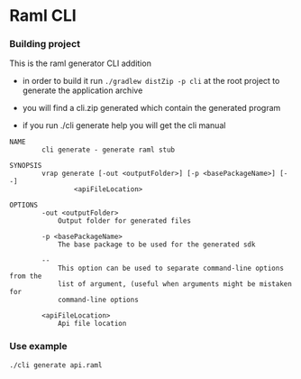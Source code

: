 # Raml CLI

### Building project

This is the raml generator CLI addition

* in order to build it run `./gradlew distZip -p cli` at the root project to generate the application archive

* you will find a cli.zip generated which contain the generated program

* if you run ./cli generate help you will get the cli manual
```
NAME
        cli generate - generate raml stub

SYNOPSIS
        vrap generate [-out <outputFolder>] [-p <basePackageName>] [--]
                <apiFileLocation>

OPTIONS
        -out <outputFolder>
            Output folder for generated files

        -p <basePackageName>
            The base package to be used for the generated sdk

        --
            This option can be used to separate command-line options from the
            list of argument, (useful when arguments might be mistaken for
            command-line options

        <apiFileLocation>
            Api file location

```

### Use example

`./cli generate api.raml`
